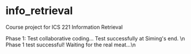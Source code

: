 info_retrieval
==============

Course project for ICS 221 Information Retrieval

Phase 1: Test collaborative coding...
    Test successfully at Siming's end. \n
	Phase 1 test successful! Waiting for the real meat...\n

